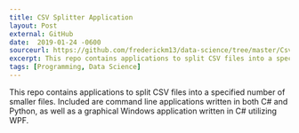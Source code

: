 ```yaml
---
title: CSV Splitter Application
layout: Post
external: GitHub
date:  2019-01-24 -0600
sourceurl: https://github.com/frederickm13/data-science/tree/master/CsvSplitter
excerpt: This repo contains applications to split CSV files into a specified number of smaller files.Included are command line applications written in both C# and Python, as well as a graphical Windows application written in C# utilizing WPF.
tags: [Programming, Data Science]
---
```


This repo contains applications to split CSV files into a specified number of smaller files.
Included are command line applications written in both C# and Python, as well as a graphical Windows application written in C# utilizing WPF.